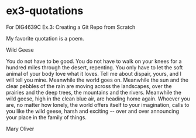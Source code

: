 # ex3-quotations
For DIG4639C Ex.3: Creating a Git Repo from Scratch

My favorite quotation is a poem.


Wild Geese

You do not have to be good.
You do not have to walk on your knees
for a hundred miles through the desert, repenting.
You only have to let the soft animal of your body
    love what it loves.
Tell me about dispair, yours, and I will tell you mine.
Meanwhile the world goes on.
Meanwhile the sun and the clear pebbles of the rain
are moving across the landscapes,
over the prairies and the deep trees,
the mountains and the rivers.
Meanwhile the wild geese, high in the clean blue air, 
are heading home again.
Whoever you are, no matter how lonely,
the world offers itself to your imagination,
calls to you like the wild geese, harsh and exciting --
over and over announcing your place 
in the family of things.

Mary Oliver